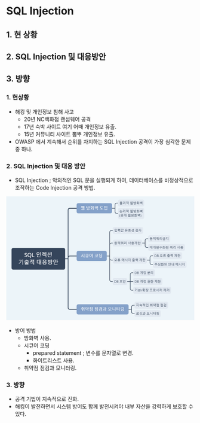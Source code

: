 # SQL Injection

## 1. 현 상황

## 2. SQL Injection 및 대응방안

## 3. 방향



### 1. 현상황

- 해킹 및 개인정보 침해 사고
  - 20년 NC백화점 랜섬웨어 공격
  - 17년 숙박 사이트 여기 어때 개인정보 유출.
  - 15년 커뮤니티 사이트 뽐뿌 개인정보 유출.
- OWASP 에서 계속해서 순위를 차지하는 SQL Injection 공격이 가장 심각한 문제 중 하나.



### 2. SQL Injection 및 대응 방안

- SQL Injection ; 악의적인 SQL 문을 실행되게 하여, 데이터베이스를 비정상적으로 조작하는 Code Injection 공격 방법.

![SQL-1](/6_IT-speech/assets/SQL-1.png)

- 방어 방법
  - 방화벽 사용.
  - 시큐어 코딩
    - prepared statement ; 변수를 문자열로 변경.
    - 화이트리스트 사용.
  - 취약점 점검과 모니터링.



### 3. 방향

- 공격 기법이 지속적으로 진화.
- 해킹이 발전하면서 시스템 방어도 함께 발전시켜야 내부 자산을 강력하게 보호할 수 있다.

